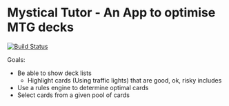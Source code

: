 # Mystical Tutor - An App to optimise MTG decks
[![Build Status](https://travis-ci.org/RenegadeTech/MysticalTutor.svg?branch=master)](https://travis-ci.org/RenegadeTech/MysticalTutor)

Goals:
- Be able to show deck lists
    - Highlight cards (Using traffic lights) that are good, ok, risky includes
- Use a rules engine to determine optimal cards
- Select cards from a given pool of cards
